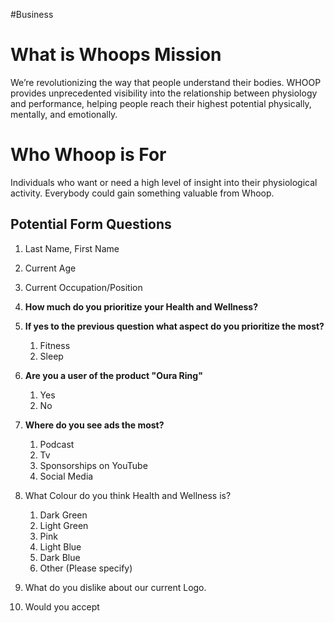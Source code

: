 #Business
# What is Whoops Mission
We’re revolutionizing the way that people understand their bodies. WHOOP provides unprecedented visibility into the relationship between physiology and performance, helping people reach their highest potential physically, mentally, and emotionally.
# Who Whoop is For
Individuals who want or need a high level of insight into their physiological activity.
Everybody could gain something valuable from Whoop.
## Potential Form Questions

1. Last Name, First Name
2. Current Age
3. Current Occupation/Position
   
1.   **How much do you prioritize your Health and Wellness?**
2. **If yes to the previous question what aspect do you prioritize the most?**
	1. Fitness
	2.  Sleep
3. **Are you a user of the product "Oura Ring"**
	1. Yes
	2. No
4. **Where do you see ads the most?**
	1. Podcast
	2. Tv
	3. Sponsorships on YouTube
	4. Social Media
5. What Colour do you think Health and Wellness is?
	1. Dark Green
	2. Light Green
	3. Pink
	4. Light Blue
	5. Dark Blue
	6. Other (Please specify)
6. What do you dislike about our current Logo.
7. Would you accept 
